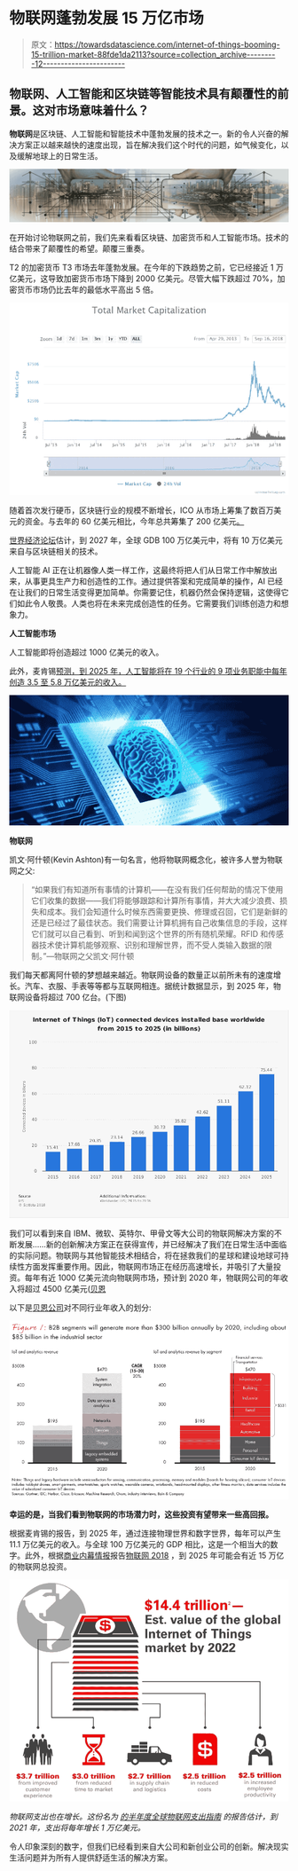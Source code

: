 # 物联网蓬勃发展 15 万亿市场

> 原文：<https://towardsdatascience.com/internet-of-things-booming-15-trillion-market-88fde1da2113?source=collection_archive---------12----------------------->

## 物联网、人工智能和区块链等智能技术具有颠覆性的前景。这对市场意味着什么？

**物联网**是区块链、人工智能和智能技术中蓬勃发展的技术之一。新的令人兴奋的解决方案正以越来越快的速度出现，旨在解决我们这个时代的问题，如气候变化，以及缓解地球上的日常生活。

![](img/ed298eead085eea542fde09186a62f92.png)

在开始讨论物联网之前，我们先来看看区块链、加密货币和人工智能市场。技术的结合带来了颠覆性的希望。颠覆三重奏。

T2 的加密货币 T3 市场去年蓬勃发展。在今年的下跌趋势之前，它已经接近 1 万亿美元，这导致加密货币市场下降到 2000 亿美元。尽管大幅下跌超过 70%，加密货币市场仍比去年的最低水平高出 5 倍。

![](img/61d3f28177a22bc97b3c95a06b89a175.png)

随着首次发行硬币，区块链行业的规模不断增长，ICO 从市场上筹集了数百万美元的资金。与去年的 60 亿美元相比，今年总共筹集了 200 亿美元[。](https://www.coindesk.com/ico-tracker/)

[世界经济论坛](https://www.weforum.org/)估计，到 2027 年，全球 GDB 100 万亿美元中，将有 10 万亿美元来自与区块链相关的技术。

人工智能 AI 正在让机器像人类一样工作，这最终将把人们从日常工作中解放出来，从事更具生产力和创造性的工作。通过提供答案和完成简单的操作，AI 已经在让我们的日常生活变得更加简单。你需要记住，机器仍然会保持逻辑，这使得它们如此令人敬畏。人类也将在未来完成创造性的任务。它需要我们训练创造力和想象力。

**人工智能市场**

人工智能即将创造超过 1000 亿美元的收入。

此外，麦肯锡[预测，到 2025 年，人工智能将在 19 个行业的 9 项业务职能中每年创造 3.5 至 5.8 万亿美元的收入。](https://www.mckinsey.com/)

![](img/b417ac7d2ba45f084b17b691b9fd47b1.png)

**物联网**

凯文·阿什顿(Kevin Ashton)有一句名言，他将物联网概念化，被许多人誉为物联网之父:

> “如果我们有知道所有事情的计算机——在没有我们任何帮助的情况下使用它们收集的数据——我们将能够跟踪和计算所有事情，并大大减少浪费、损失和成本。我们会知道什么时候东西需要更换、修理或召回，它们是新鲜的还是已经过了最佳状态。我们需要让计算机拥有自己收集信息的手段，这样它们就可以自己看到、听到和闻到这个世界的所有随机荣耀。RFID 和传感器技术使计算机能够观察、识别和理解世界，而不受人类输入数据的限制。”—物联网之父凯文·阿什顿

我们每天都离阿什顿的梦想越来越近。物联网设备的数量正以前所未有的速度增长。汽车、衣服、手表等等都与互联网相连。据统计数据显示，到 2025 年，物联网设备将超过 700 亿台。(下图)

![](img/141691844a0e2b9f1f86fb6aaf84c8db.png)

我们可以看到来自 IBM、微软、英特尔、甲骨文等大公司的物联网解决方案的不断发展……新的创新解决方案正在获得宣传，并已经解决了我们在日常生活中面临的实际问题。物联网与其他智能技术相结合，将在拯救我们的星球和建设地球可持续性方面发挥重要作用。因此，物联网市场正在经历高速增长，并吸引了大量投资。每年有近 1000 亿美元流向物联网市场，预计到 2020 年，物联网公司的年收入将超过 4500 亿美元([贝恩](https://www.bain.com/)

以下是[贝恩公司](https://www.bain.com)对不同行业年收入的划分:

![](img/eb77e7331be323a4ce10a9d2a01f426f.png)

**幸运的是，当我们看到物联网的市场潜力时，这些投资有望带来一些高回报。**

根据麦肯锡的报告，到 2025 年，通过连接物理世界和数字世界，每年可以产生 11.1 万亿美元的收入。与全球 100 万亿美元的 GDP 相比，这是一个相当大的数字。此外，根据[商业内幕情报](https://intelligence.businessinsider.com/)报告[物联网 2018](https://www.businessinsider.com/intelligence/research-store/?IR=T&utm_source=businessinsider&utm_medium=content_marketing&utm_term=content_marketing_subscription_text_link_iot-ecosystem-internet-of-things-forecasts-and-business-opportunities-2016-2&utm_content=subscription_content_marketing_text_link&utm_campaign=content_marketing_subscription_link&vertical=iot#!/The-Internet-of-Things-Report/p/46301489/category=11987294&forcescroll=true) ，到 2025 年可能会有近 15 万亿的物联网总投资。

![](img/566c59046aaba3793a860f0cb8e90af5.png)

*物联网支出也在增长。这份名为* [*的半年度全球物联网支出指南*](https://www.idc.com/getdoc.jsp?containerId=IDC_P29475) *的报告估计，到 2021 年，支出将每年增长 1 万亿美元。*

令人印象深刻的数字，但我们已经看到来自大公司和新创业公司的创新。解决现实生活问题并为所有人提供舒适生活的解决方案。